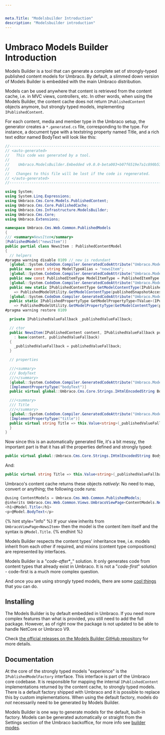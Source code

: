 ```yaml
---


meta.Title: "Modelsbuilder Introduction"
description: "Modelsbuilder introduction"
---
```


# Umbraco Models Builder Introduction

Models Builder is a tool that can generate a complete set of strongly-typed published content models for Umbraco. By default, a slimmed down version of Models Builder is embedded with the main Umbraco distribution. 

Models can be used anywhere that content is retrieved from the content cache, i.e. in MVC views, controllers, etc. In other words, when using the Models Builder, the content cache does not return `IPublishedContent` objects anymore, but strongly typed models, implementing `IPublishedContent`.

For each content, media and member type in the Umbraco setup, the generator creates a `*.generated.cs` file, corresponding to the type. For instance, a document type with a textstring property named Title, and a rich text editor named BodyText will look like this:

```csharp
//------------------------------------------------------------------------------
// <auto-generated>
//   This code was generated by a tool.
//
//    Umbraco.ModelsBuilder.Embedded v9.0.0-beta003+b07f6519e7a1c890b534502982612ce6b3fea293
//
//   Changes to this file will be lost if the code is regenerated.
// </auto-generated>
//------------------------------------------------------------------------------

using System;
using System.Linq.Expressions;
using Umbraco.Cms.Core.Models.PublishedContent;
using Umbraco.Cms.Core.PublishedCache;
using Umbraco.Cms.Infrastructure.ModelsBuilder;
using Umbraco.Cms.Core;
using Umbraco.Extensions;

namespace Umbraco.Cms.Web.Common.PublishedModels
{
/// <summary>NewsItem</summary>
[PublishedModel("newsItem")]
public partial class NewsItem : PublishedContentModel
{
  // helpers
#pragma warning disable 0109 // new is redundant
  [global::System.CodeDom.Compiler.GeneratedCodeAttribute("Umbraco.ModelsBuilder.Embedded", "9.0.0-beta003+b07f6519e7a1c890b534502982612ce6b3fea293")]
  public new const string ModelTypeAlias = "newsItem";
  [global::System.CodeDom.Compiler.GeneratedCodeAttribute("Umbraco.ModelsBuilder.Embedded", "9.0.0-beta003+b07f6519e7a1c890b534502982612ce6b3fea293")]
  public new const PublishedItemType ModelItemType = PublishedItemType.Content;
  [global::System.CodeDom.Compiler.GeneratedCodeAttribute("Umbraco.ModelsBuilder.Embedded", "9.0.0-beta003+b07f6519e7a1c890b534502982612ce6b3fea293")]
  public new static IPublishedContentType GetModelContentType(IPublishedSnapshotAccessor publishedSnapshotAccessor)
    => PublishedModelUtility.GetModelContentType(publishedSnapshotAccessor, ModelItemType, ModelTypeAlias);
  [global::System.CodeDom.Compiler.GeneratedCodeAttribute("Umbraco.ModelsBuilder.Embedded", "9.0.0-beta003+b07f6519e7a1c890b534502982612ce6b3fea293")]
  public static IPublishedPropertyType GetModelPropertyType<TValue>(IPublishedSnapshotAccessor publishedSnapshotAccessor, Expression<Func<NewsItem, TValue>> selector)
    => PublishedModelUtility.GetModelPropertyType(GetModelContentType(publishedSnapshotAccessor), selector);
#pragma warning restore 0109

  private IPublishedValueFallback _publishedValueFallback;

  // ctor
  public NewsItem(IPublishedContent content, IPublishedValueFallback publishedValueFallback)
    : base(content, publishedValueFallback)
  {
    _publishedValueFallback = publishedValueFallback;
  }

  // properties

  ///<summary>
  /// BodyText
  ///</summary>
  [global::System.CodeDom.Compiler.GeneratedCodeAttribute("Umbraco.ModelsBuilder.Embedded", "9.0.0-beta003+b07f6519e7a1c890b534502982612ce6b3fea293")]
  [ImplementPropertyType("bodyText")]
  public virtual global::Umbraco.Cms.Core.Strings.IHtmlEncodedString BodyText => this.Value<global::Umbraco.Cms.Core.Strings.IHtmlEncodedString>(_publishedValueFallback, "bodyText");

  ///<summary>
  /// Title
  ///</summary>
  [global::System.CodeDom.Compiler.GeneratedCodeAttribute("Umbraco.ModelsBuilder.Embedded", "9.0.0-beta003+b07f6519e7a1c890b534502982612ce6b3fea293")]
  [ImplementPropertyType("title")]
  public virtual string Title => this.Value<string>(_publishedValueFallback, "title");
  }
}
```

Now since this is an automatically generated file, it's a bit messy, the important part is that it has all the properties defined and strongly typed:

```c#
public virtual global::Umbraco.Cms.Core.Strings.IHtmlEncodedString BodyText => this.Value<global::Umbraco.Cms.Core.Strings.IHtmlEncodedString>(_publishedValueFallback, "bodyText");
```

And:

```c#
public virtual string Title => this.Value<string>(_publishedValueFallback, "title");
```

Umbraco's content cache returns these objects _natively_: No need to map, convert or anything; the following code runs:

```csharp
@using ContentModels = Umbraco.Cms.Web.Common.PublishedModels;
@inherits Umbraco.Cms.Web.Common.Views.UmbracoViewPage<ContentModels.NewsItem>
<h1>@Model.Title</h1>
<p>@Model.BodyText</p>
```

{% hint style="info" %}
If your view inherits from `UmbracoViewPage<NewsItem>` then the model is the content item itself and the syntax is `@Model.Title`.
{% endhint %}

Models Builder respects the content types' inheritance tree, i.e. models inherit from each other if required, and mixins (content type compositions) are represented by interfaces.

Models Builder is a "_code-after_*_" solution. It only generates code from content types that already exist in Umbraco. It is not a "_code-first_" solution - code-first is a much more complex question.

And once you are using strongly typed models, there are some [cool things](coolthingswithmodels.md) that you can do.

## Installing

The Models Builder is by default embedded in Umbraco. If you need more complex features than what is provided, you still need to add the full package. However, as of right now the package is not updated to be able to handle NetCore or Umbraco V9.

Check [the official releases on the Models Builder GitHub repository](https://github.com/zpqrtbnk/Zbu.ModelsBuilder/releases) for more details.

## Documentation

At the core of the strongly typed models "experience" is the `IPublishedModelFactory` interface. This interface is part of the Umbraco core codebase. It is responsible for mapping the internal `IPublishedContent` implementations returned by the content cache, to strongly typed models. There is a default factory shipped with Umbraco and it is possible to replace this by custom implementations. When using the default factory, models do _not_ necessarily need to be generated by Models Builder.

Models Builder is one way to generate models for the default, built-in factory. Models can be generated automatically or straight from the Settings section of the Umbraco backoffice, for more info see [builder modes](builder-modes.md).
